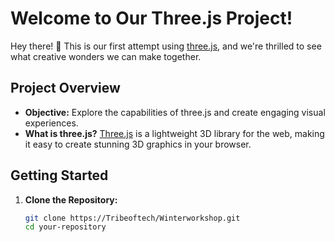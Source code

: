 # Welcome to Our Three.js Project!

Hey there! 👋 This is our first attempt using [three.js](https://threejs.org/), and we're thrilled to see what creative wonders we can make together.

## Project Overview

* **Objective:** Explore the capabilities of three.js and create engaging visual experiences.
* **What is three.js?** [Three.js](https://threejs.org/) is a lightweight 3D library for the web, making it easy to create stunning 3D graphics in your browser.

## Getting Started

1. **Clone the Repository:**
   ```bash
   git clone https://Tribeoftech/Winterworkshop.git
   cd your-repository
 